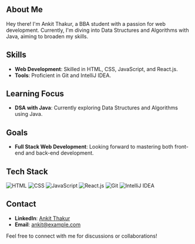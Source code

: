 

## About Me
Hey there! I'm Ankit Thakur, a BBA student with a passion for web development. Currently, I'm diving into Data Structures and Algorithms with Java, aiming to broaden my skills.

## Skills
- **Web Development**: Skilled in HTML, CSS, JavaScript, and React.js.
- **Tools**: Proficient in Git and IntelliJ IDEA.
  
## Learning Focus
- **DSA with Java**: Currently exploring Data Structures and Algorithms using Java.

## Goals
- **Full Stack Web Development**: Looking forward to mastering both front-end and back-end development.

## Tech Stack
![HTML](https://img.shields.io/badge/-HTML-E34F26?style=flat-square&logo=html5&logoColor=white)
![CSS](https://img.shields.io/badge/-CSS-1572B6?style=flat-square&logo=css3&logoColor=white)
![JavaScript](https://img.shields.io/badge/-JavaScript-F7DF1E?style=flat-square&logo=javascript&logoColor=black)
![React.js](https://img.shields.io/badge/-React.js-61DAFB?style=flat-square&logo=react&logoColor=black)
![Git](https://img.shields.io/badge/-Git-F05032?style=flat-square&logo=git&logoColor=white)
![IntelliJ IDEA](https://img.shields.io/badge/-IntelliJ%20IDEA-000000?style=flat-square&logo=intellij-idea&logoColor=white)

## Contact
- **LinkedIn**: [Ankit Thakur](https://www.linkedin.com/in/ankit-thakur)
- **Email**: [ankit@example.com](mailto:ankit@example.com)

Feel free to connect with me for discussions or collaborations!
